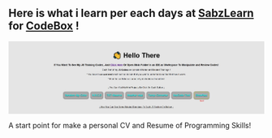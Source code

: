 ## Here is what i learn per each days at [SabzLearn](https://sabzlearn.ir/) for [CodeBox](https://codebox.ir/) !

<img align="center" src="./Images/JSProjects.JPG">

A start point for make a personal CV and Resume of Programming Skills!
